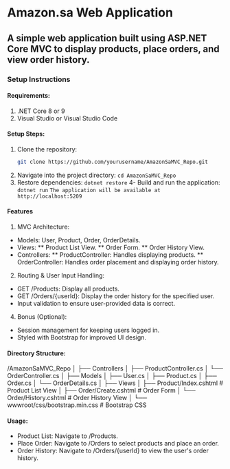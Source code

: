 # Amazon.sa Web Application

## A simple web application built using ASP.NET Core MVC to display products, place orders, and view order history.

### Setup Instructions

#### Requirements:
1. .NET Core 8 or 9
2. Visual Studio or Visual Studio Code

#### Setup Steps:
1. Clone the repository:
   ```bash
   git clone https://github.com/yourusername/AmazonSaMVC_Repo.git
2. Navigate into the project directory:
   `cd AmazonSaMVC_Repo`
3. Restore dependencies:
    `dotnet restore`
4- Build and run the application:
    `dotnet run`
`The application will be available at http://localhost:5209`

#### Features
1. MVC Architecture:
* Models: User, Product, Order, OrderDetails.
* Views:
** Product List View.
** Order Form.
** Order History View.
* Controllers:
** ProductController: Handles displaying products.
** OrderController: Handles order placement and displaying order history.

2. Routing & User Input Handling:
* GET /Products: Display all products.
* GET /Orders/{userId}: Display the order history for the specified user.
* Input validation to ensure user-provided data is correct.

4. Bonus (Optional):
* Session management for keeping users logged in.
* Styled with Bootstrap for improved UI design.

#### Directory Structure:
/AmazonSaMVC_Repo
│
├── Controllers
│   ├── ProductController.cs
│   └── OrderController.cs
│
├── Models
│   ├── User.cs
│   ├── Product.cs
│   ├── Order.cs
│   └── OrderDetails.cs
│
├── Views
│   ├── Product/Index.cshtml     # Product List View
│   ├── Order/Create.cshtml   # Order Form
│   └── Order/History.cshtml     # Order History View
│
└── wwwroot/css/bootstrap.min.css # Bootstrap CSS

#### Usage:
* Product List: Navigate to /Products.
* Place Order: Navigate to /Orders to select products and place an order.
* Order History: Navigate to /Orders/{userId} to view the user's order history.



